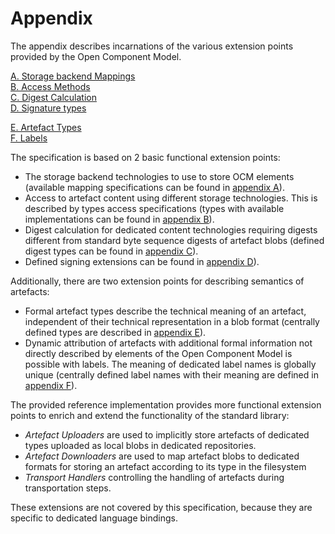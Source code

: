 # Appendix

The appendix describes incarnations of the various extension points
provided by the Open Component Model.

[A. Storage backend Mappings](A/README.md) <br>
[B. Access Methods](B/README.md) <br>
[C. Digest Calculation](C/README.md) <br>
[D. Signature types](E/README.md) <br>

[E. Artefact Types](F/README.md) <br>
[F. Labels](F/README.md) <br>

The specification is based on 2 basic functional extension points:
- The storage backend technologies to use to store OCM elements (available
  mapping specifications can be found in [appendix A](A/README.md)).
- Access to artefact content using different storage technologies. This
  is described by types access specifications (types with available
  implementations can be found in [appendix B](B/README.md)).
- Digest calculation for dedicated content technologies requiring digests different
  from standard byte sequence digests of artefact blobs (defined digest types
  can be found in [appendix C](C/README.md)).
- Defined signing extensions can be found in [appendix D](D/README.md)).

Additionally, there are two extension points for describing semantics
of artefacts:
- Formal artefact types describe the technical meaning of an artefact, 
  independent of their technical representation in a blob format (centrally
  defined types are described in [appendix E](E/README.md)).
- Dynamic attribution of artefacts with additional formal information not
  directly described by elements of the Open Component Model is possible
  with labels. The meaning of dedicated label names is globally unique
  (centrally defined label names with their meaning are defined in
  [appendix F](F/README.md)).

The provided reference implementation provides more functional
extension points to enrich and extend the functionality of the
standard library:

- *Artefact Uploaders* are used to implicitly store artefacts of dedicated types
  uploaded as local blobs in dedicated repositories.
- *Artefact Downloaders* are used to map artefact blobs to dedicated formats 
  for storing an artefact according to its type in the filesystem
- *Transport Handlers* controlling the handling of artefacts during
  transportation steps.

These extensions are not covered by this specification, because they are
specific to dedicated language bindings.
